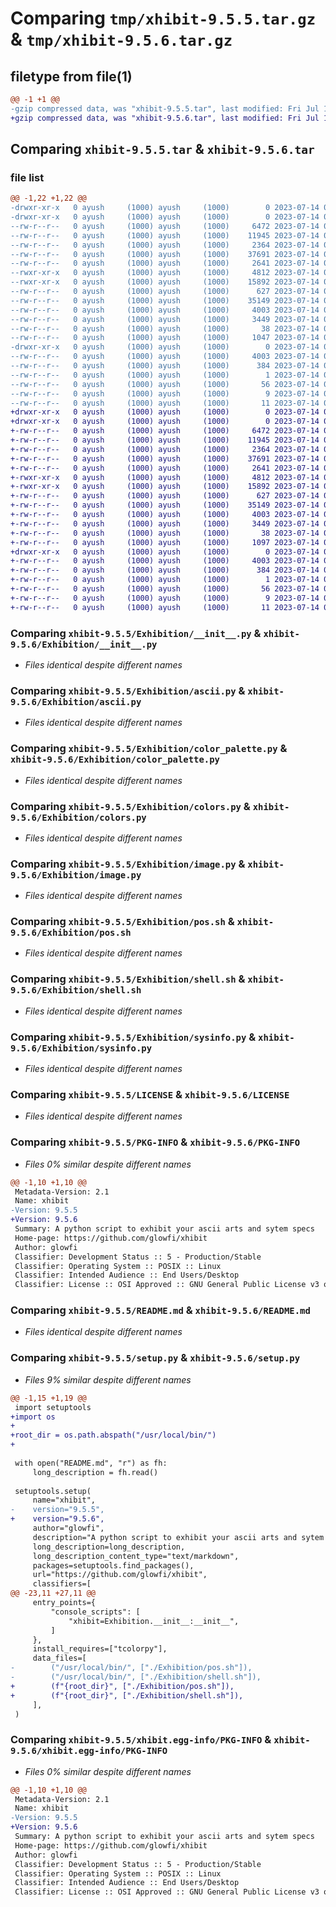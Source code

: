# Comparing `tmp/xhibit-9.5.5.tar.gz` & `tmp/xhibit-9.5.6.tar.gz`

## filetype from file(1)

```diff
@@ -1 +1 @@
-gzip compressed data, was "xhibit-9.5.5.tar", last modified: Fri Jul 14 06:51:02 2023, max compression
+gzip compressed data, was "xhibit-9.5.6.tar", last modified: Fri Jul 14 06:57:56 2023, max compression
```

## Comparing `xhibit-9.5.5.tar` & `xhibit-9.5.6.tar`

### file list

```diff
@@ -1,22 +1,22 @@
-drwxr-xr-x   0 ayush     (1000) ayush     (1000)        0 2023-07-14 06:51:02.877654 xhibit-9.5.5/
-drwxr-xr-x   0 ayush     (1000) ayush     (1000)        0 2023-07-14 06:51:02.876654 xhibit-9.5.5/Exhibition/
--rw-r--r--   0 ayush     (1000) ayush     (1000)     6472 2023-07-14 06:37:33.000000 xhibit-9.5.5/Exhibition/__init__.py
--rw-r--r--   0 ayush     (1000) ayush     (1000)    11945 2023-07-14 06:37:33.000000 xhibit-9.5.5/Exhibition/ascii.py
--rw-r--r--   0 ayush     (1000) ayush     (1000)     2364 2023-07-14 06:37:33.000000 xhibit-9.5.5/Exhibition/color_palette.py
--rw-r--r--   0 ayush     (1000) ayush     (1000)    37691 2023-07-14 06:37:33.000000 xhibit-9.5.5/Exhibition/colors.py
--rw-r--r--   0 ayush     (1000) ayush     (1000)     2641 2023-07-14 06:37:33.000000 xhibit-9.5.5/Exhibition/image.py
--rwxr-xr-x   0 ayush     (1000) ayush     (1000)     4812 2023-07-14 06:37:33.000000 xhibit-9.5.5/Exhibition/pos.sh
--rwxr-xr-x   0 ayush     (1000) ayush     (1000)    15892 2023-07-14 06:37:33.000000 xhibit-9.5.5/Exhibition/shell.sh
--rw-r--r--   0 ayush     (1000) ayush     (1000)      627 2023-07-14 06:37:33.000000 xhibit-9.5.5/Exhibition/sysinfo.py
--rw-r--r--   0 ayush     (1000) ayush     (1000)    35149 2023-07-14 06:37:33.000000 xhibit-9.5.5/LICENSE
--rw-r--r--   0 ayush     (1000) ayush     (1000)     4003 2023-07-14 06:51:02.877654 xhibit-9.5.5/PKG-INFO
--rw-r--r--   0 ayush     (1000) ayush     (1000)     3449 2023-07-14 06:37:33.000000 xhibit-9.5.5/README.md
--rw-r--r--   0 ayush     (1000) ayush     (1000)       38 2023-07-14 06:51:02.877654 xhibit-9.5.5/setup.cfg
--rw-r--r--   0 ayush     (1000) ayush     (1000)     1047 2023-07-14 06:50:58.000000 xhibit-9.5.5/setup.py
-drwxr-xr-x   0 ayush     (1000) ayush     (1000)        0 2023-07-14 06:51:02.877654 xhibit-9.5.5/xhibit.egg-info/
--rw-r--r--   0 ayush     (1000) ayush     (1000)     4003 2023-07-14 06:51:02.000000 xhibit-9.5.5/xhibit.egg-info/PKG-INFO
--rw-r--r--   0 ayush     (1000) ayush     (1000)      384 2023-07-14 06:51:02.000000 xhibit-9.5.5/xhibit.egg-info/SOURCES.txt
--rw-r--r--   0 ayush     (1000) ayush     (1000)        1 2023-07-14 06:51:02.000000 xhibit-9.5.5/xhibit.egg-info/dependency_links.txt
--rw-r--r--   0 ayush     (1000) ayush     (1000)       56 2023-07-14 06:51:02.000000 xhibit-9.5.5/xhibit.egg-info/entry_points.txt
--rw-r--r--   0 ayush     (1000) ayush     (1000)        9 2023-07-14 06:51:02.000000 xhibit-9.5.5/xhibit.egg-info/requires.txt
--rw-r--r--   0 ayush     (1000) ayush     (1000)       11 2023-07-14 06:51:02.000000 xhibit-9.5.5/xhibit.egg-info/top_level.txt
+drwxr-xr-x   0 ayush     (1000) ayush     (1000)        0 2023-07-14 06:57:56.006133 xhibit-9.5.6/
+drwxr-xr-x   0 ayush     (1000) ayush     (1000)        0 2023-07-14 06:57:56.005133 xhibit-9.5.6/Exhibition/
+-rw-r--r--   0 ayush     (1000) ayush     (1000)     6472 2023-07-14 06:37:33.000000 xhibit-9.5.6/Exhibition/__init__.py
+-rw-r--r--   0 ayush     (1000) ayush     (1000)    11945 2023-07-14 06:37:33.000000 xhibit-9.5.6/Exhibition/ascii.py
+-rw-r--r--   0 ayush     (1000) ayush     (1000)     2364 2023-07-14 06:37:33.000000 xhibit-9.5.6/Exhibition/color_palette.py
+-rw-r--r--   0 ayush     (1000) ayush     (1000)    37691 2023-07-14 06:37:33.000000 xhibit-9.5.6/Exhibition/colors.py
+-rw-r--r--   0 ayush     (1000) ayush     (1000)     2641 2023-07-14 06:37:33.000000 xhibit-9.5.6/Exhibition/image.py
+-rwxr-xr-x   0 ayush     (1000) ayush     (1000)     4812 2023-07-14 06:37:33.000000 xhibit-9.5.6/Exhibition/pos.sh
+-rwxr-xr-x   0 ayush     (1000) ayush     (1000)    15892 2023-07-14 06:37:33.000000 xhibit-9.5.6/Exhibition/shell.sh
+-rw-r--r--   0 ayush     (1000) ayush     (1000)      627 2023-07-14 06:37:33.000000 xhibit-9.5.6/Exhibition/sysinfo.py
+-rw-r--r--   0 ayush     (1000) ayush     (1000)    35149 2023-07-14 06:37:33.000000 xhibit-9.5.6/LICENSE
+-rw-r--r--   0 ayush     (1000) ayush     (1000)     4003 2023-07-14 06:57:56.006133 xhibit-9.5.6/PKG-INFO
+-rw-r--r--   0 ayush     (1000) ayush     (1000)     3449 2023-07-14 06:37:33.000000 xhibit-9.5.6/README.md
+-rw-r--r--   0 ayush     (1000) ayush     (1000)       38 2023-07-14 06:57:56.006133 xhibit-9.5.6/setup.cfg
+-rw-r--r--   0 ayush     (1000) ayush     (1000)     1097 2023-07-14 06:57:54.000000 xhibit-9.5.6/setup.py
+drwxr-xr-x   0 ayush     (1000) ayush     (1000)        0 2023-07-14 06:57:56.006133 xhibit-9.5.6/xhibit.egg-info/
+-rw-r--r--   0 ayush     (1000) ayush     (1000)     4003 2023-07-14 06:57:55.000000 xhibit-9.5.6/xhibit.egg-info/PKG-INFO
+-rw-r--r--   0 ayush     (1000) ayush     (1000)      384 2023-07-14 06:57:55.000000 xhibit-9.5.6/xhibit.egg-info/SOURCES.txt
+-rw-r--r--   0 ayush     (1000) ayush     (1000)        1 2023-07-14 06:57:55.000000 xhibit-9.5.6/xhibit.egg-info/dependency_links.txt
+-rw-r--r--   0 ayush     (1000) ayush     (1000)       56 2023-07-14 06:57:55.000000 xhibit-9.5.6/xhibit.egg-info/entry_points.txt
+-rw-r--r--   0 ayush     (1000) ayush     (1000)        9 2023-07-14 06:57:55.000000 xhibit-9.5.6/xhibit.egg-info/requires.txt
+-rw-r--r--   0 ayush     (1000) ayush     (1000)       11 2023-07-14 06:57:55.000000 xhibit-9.5.6/xhibit.egg-info/top_level.txt
```

### Comparing `xhibit-9.5.5/Exhibition/__init__.py` & `xhibit-9.5.6/Exhibition/__init__.py`

 * *Files identical despite different names*

### Comparing `xhibit-9.5.5/Exhibition/ascii.py` & `xhibit-9.5.6/Exhibition/ascii.py`

 * *Files identical despite different names*

### Comparing `xhibit-9.5.5/Exhibition/color_palette.py` & `xhibit-9.5.6/Exhibition/color_palette.py`

 * *Files identical despite different names*

### Comparing `xhibit-9.5.5/Exhibition/colors.py` & `xhibit-9.5.6/Exhibition/colors.py`

 * *Files identical despite different names*

### Comparing `xhibit-9.5.5/Exhibition/image.py` & `xhibit-9.5.6/Exhibition/image.py`

 * *Files identical despite different names*

### Comparing `xhibit-9.5.5/Exhibition/pos.sh` & `xhibit-9.5.6/Exhibition/pos.sh`

 * *Files identical despite different names*

### Comparing `xhibit-9.5.5/Exhibition/shell.sh` & `xhibit-9.5.6/Exhibition/shell.sh`

 * *Files identical despite different names*

### Comparing `xhibit-9.5.5/Exhibition/sysinfo.py` & `xhibit-9.5.6/Exhibition/sysinfo.py`

 * *Files identical despite different names*

### Comparing `xhibit-9.5.5/LICENSE` & `xhibit-9.5.6/LICENSE`

 * *Files identical despite different names*

### Comparing `xhibit-9.5.5/PKG-INFO` & `xhibit-9.5.6/PKG-INFO`

 * *Files 0% similar despite different names*

```diff
@@ -1,10 +1,10 @@
 Metadata-Version: 2.1
 Name: xhibit
-Version: 9.5.5
+Version: 9.5.6
 Summary: A python script to exhibit your ascii arts and sytem specs
 Home-page: https://github.com/glowfi/xhibit
 Author: glowfi
 Classifier: Development Status :: 5 - Production/Stable
 Classifier: Operating System :: POSIX :: Linux
 Classifier: Intended Audience :: End Users/Desktop
 Classifier: License :: OSI Approved :: GNU General Public License v3 or later (GPLv3+)
```

### Comparing `xhibit-9.5.5/README.md` & `xhibit-9.5.6/README.md`

 * *Files identical despite different names*

### Comparing `xhibit-9.5.5/setup.py` & `xhibit-9.5.6/setup.py`

 * *Files 9% similar despite different names*

```diff
@@ -1,15 +1,19 @@
 import setuptools
+import os
+
+root_dir = os.path.abspath("/usr/local/bin/")
+
 
 with open("README.md", "r") as fh:
     long_description = fh.read()
 
 setuptools.setup(
     name="xhibit",
-    version="9.5.5",
+    version="9.5.6",
     author="glowfi",
     description="A python script to exhibit your ascii arts and sytem specs",
     long_description=long_description,
     long_description_content_type="text/markdown",
     packages=setuptools.find_packages(),
     url="https://github.com/glowfi/xhibit",
     classifiers=[
@@ -23,11 +27,11 @@
     entry_points={
         "console_scripts": [
             "xhibit=Exhibition.__init__:__init__",
         ]
     },
     install_requires=["tcolorpy"],
     data_files=[
-        ("/usr/local/bin/", ["./Exhibition/pos.sh"]),
-        ("/usr/local/bin/", ["./Exhibition/shell.sh"]),
+        (f"{root_dir}", ["./Exhibition/pos.sh"]),
+        (f"{root_dir}", ["./Exhibition/shell.sh"]),
     ],
 )
```

### Comparing `xhibit-9.5.5/xhibit.egg-info/PKG-INFO` & `xhibit-9.5.6/xhibit.egg-info/PKG-INFO`

 * *Files 0% similar despite different names*

```diff
@@ -1,10 +1,10 @@
 Metadata-Version: 2.1
 Name: xhibit
-Version: 9.5.5
+Version: 9.5.6
 Summary: A python script to exhibit your ascii arts and sytem specs
 Home-page: https://github.com/glowfi/xhibit
 Author: glowfi
 Classifier: Development Status :: 5 - Production/Stable
 Classifier: Operating System :: POSIX :: Linux
 Classifier: Intended Audience :: End Users/Desktop
 Classifier: License :: OSI Approved :: GNU General Public License v3 or later (GPLv3+)
```

